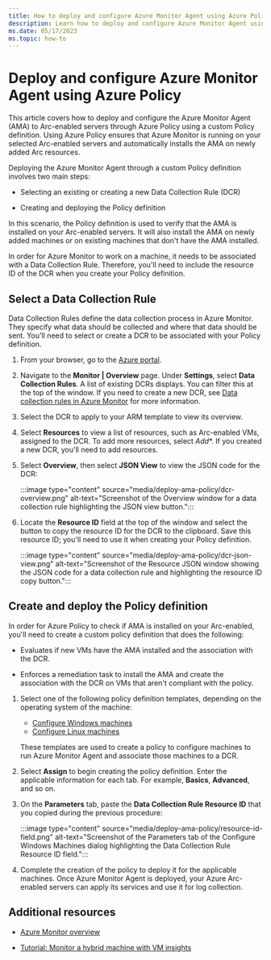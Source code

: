 ```yaml
---
title: How to deploy and configure Azure Monitor Agent using Azure Policy
description: Learn how to deploy and configure Azure Monitor Agent using Azure Policy.
ms.date: 05/17/2023
ms.topic: how-to
---
```


# Deploy and configure Azure Monitor Agent using Azure Policy

This article covers how to deploy and configure the Azure Monitor Agent (AMA) to Arc-enabled servers through Azure Policy using a custom Policy definition. Using Azure Policy ensures that Azure Monitor is running on your selected Arc-enabled servers and automatically installs the AMA on newly added Arc resources.

Deploying the Azure Monitor Agent through a custom Policy definition involves two main steps:

- Selecting an existing or creating a new Data Collection Rule (DCR)

- Creating and deploying the Policy definition

In this scenario, the Policy definition is used to verify that the AMA is installed on your Arc-enabled servers. It will also install the AMA on newly added machines or on existing machines that don't have the AMA installed.

In order for Azure Monitor to work on a machine, it needs to be associated with a Data Collection Rule. Therefore, you'll need to include the resource ID of the DCR when you create your Policy definition.

## Select a Data Collection Rule

Data Collection Rules define the data collection process in Azure Monitor. They specify what data should be collected and where that data should be sent. You'll need to select or create a DCR to be associated with your Policy definition.

1. From your browser, go to the [Azure portal](https://portal.azure.com).

1. Navigate to the **Monitor | Overview** page. Under **Settings**, select **Data Collection Rules**.
    A list of existing DCRs displays. You can filter this at the top of the window. If you need to create a new DCR, see [Data collection rules in Azure Monitor](/azure/azure-monitor/essentials/data-collection-rule-overview) for more information.

1. Select the DCR to apply to your ARM template to view its overview.

1. Select **Resources** to view a list of resources, such as Arc-enabled VMs, assigned to the DCR. To add more resources, select *Add**. If you created a new DCR, you'll need to add resources.

1. Select **Overview**, then select **JSON View** to view the JSON code for the DCR:
    
    :::image type="content" source="media/deploy-ama-policy/dcr-overview.png" alt-text="Screenshot of the Overview window for a data collection rule highlighting the JSON view button.":::

1. Locate the **Resource ID** field at the top of the window and select the button to copy the resource ID for the DCR to the clipboard. Save this resource ID; you'll need to use it when creating your Policy definition.
    
    :::image type="content" source="media/deploy-ama-policy/dcr-json-view.png" alt-text="Screenshot of the Resource JSON window showing the JSON code for a data collection rule and highlighting the resource ID copy button.":::

## Create and deploy the Policy definition

In order for Azure Policy to check if AMA is installed on your Arc-enabled, you'll need to create a custom policy definition that does the following:

- Evaluates if new VMs have the AMA installed and the association with the DCR.

- Enforces a remediation task to install the AMA and create the association with the DCR on VMs that aren't compliant with the policy.

1. Select one of the following policy definition templates, depending on the operating system of the machine:
    - [Configure Windows machines](https://portal.azure.com/#view/Microsoft_Azure_Policy/InitiativeDetail.ReactView/id/%2Fproviders%2FMicrosoft.Authorization%2FpolicySetDefinitions%2F9575b8b7-78ab-4281-b53b-d3c1ace2260b/scopes/undefined)
    - [Configure Linux machines](https://portal.azure.com/#view/Microsoft_Azure_Policy/InitiativeDetail.ReactView/id/%2Fproviders%2FMicrosoft.Authorization%2FpolicySetDefinitions%2F118f04da-0375-44d1-84e3-0fd9e1849403/scopes/undefined)
    
    These templates are used to create a policy to configure machines to run Azure Monitor Agent and associate those machines to a DCR.

1. Select **Assign** to begin creating the policy definition. Enter the applicable information for each tab. For example, **Basics**, **Advanced**, and so on.
1. On the **Parameters** tab, paste the **Data Collection Rule Resource ID** that you copied during the previous procedure:

    :::image type="content" source="media/deploy-ama-policy/resource-id-field.png" alt-text="Screenshot of the Parameters tab of the Configure Windows Machines dialog highlighting the Data Collection Rule Resource ID field.":::
1. Complete the creation of the policy to deploy it for the applicable machines. Once Azure Monitor Agent is deployed, your Azure Arc-enabled servers can apply its services and use it for log collection.

## Additional resources

* [Azure Monitor overview](/azure/azure-monitor/overview)

* [Tutorial: Monitor a hybrid machine with VM insights](learn/tutorial-enable-vm-insights.md)
